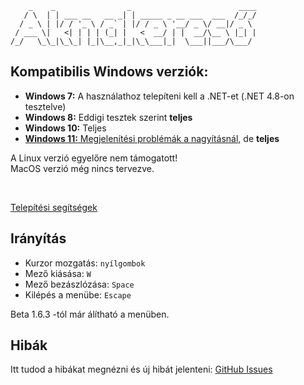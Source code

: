 ```
    _    _                _                        ____ 
   / \  | | ___ __   __ _| | _____ _ __ ___  ___  /_/_/
  / _ \ | |/ / '_ \ / _` | |/ / _ \ '__/ _ \/ __|/ _ \ 
 / ___ \|   <| | | | (_| |   <  __/ | |  __/\__ \ |_| |
/_/   \_\_|\_\_| |_|\__,_|_|\_\___|_|  \___||___/\___/ 
```

## Kompatibilis Windows verziók:
- **Windows 7:** A használathoz telepíteni kell a .NET-et (.NET 4.8-on tesztelve)  
- **Windows 8:** Eddigi tesztek szerint **teljes**  
- **Windows 10:** Teljes
- [**Windows 11:** Megjelenítési problémák a nagyításnál,](https://github.com/vgeri108/minesweeper/issues/4) de **teljes**

A Linux verzió egyelőre nem támogatott! <br>
MacOS verzió még nincs tervezve.

<br>

[Telepítési segítségek](markdown/windows-versions.md)

## Irányítás
- Kurzor mozgatás: `nyílgombok`  
- Mező kiásása: `W`  
- Mező bezászlózása: `Space`  
- Kilépés a menübe: `Escape`

Beta 1.6.3 -tól már álítható a menüben.

## Hibák
Itt tudod a hibákat megnézni és új hibát jelenteni: [GitHub Issues](https://github.com/vgeri108/minesweeper/issues)
